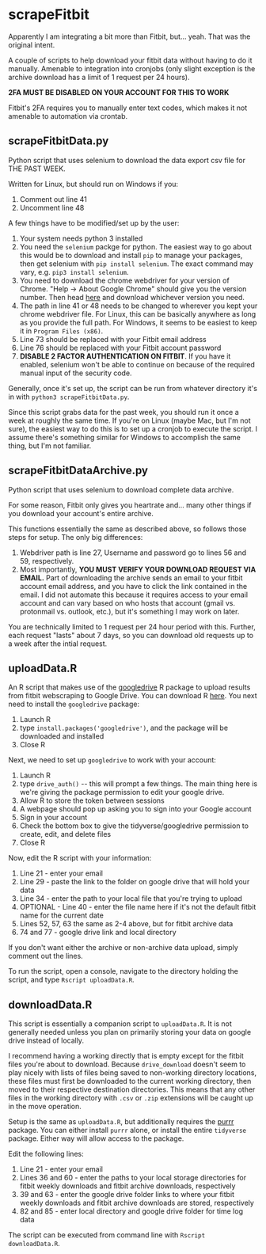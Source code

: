 # scrapeFitbit
Apparently I am integrating a bit more than Fitbit, but... yeah. That was the original intent.

A couple of scripts to help download your fitbit data without having to do it manually. Amenable to integration into cronjobs (only slight exception is the archive download has a limit of 1 request per 24 hours).

**2FA MUST BE DISABLED ON YOUR ACCOUNT FOR THIS TO WORK**

Fitbit's 2FA requires you to manually enter text codes, which makes it not amenable to automation via crontab.

## scrapeFitbitData.py
Python script that uses selenium to download the data export csv file for THE PAST WEEK.

Written for Linux, but should run on Windows if you:
  1) Comment out line 41
  2) Uncomment line 48

A few things have to be modified/set up by the user:
  1) Your system needs python 3 installed
  2) You need the `selenium` packge for python. The easiest way to go about this would be to download and install `pip` to manage your packages, then get selenium with `pip install selenium`. The exact command may vary, e.g. `pip3 install selenium`.
  3) You need to download the chrome webdriver for your version of Chrome. "Help -> About Google Chrome" should give you the version number. Then head [here](https://chromedriver.chromium.org/downloads) and download whichever version you need.
  4) The path in line 41 or 48 needs to be changed to wherever you kept your chrome webdriver file. For Linux, this can be basically anywhere as long as you provide the full path. For Windows, it seems to be easiest to keep it in `Program Files (x86)`.
  5) Line 73 should be replaced with your Fitbit email address
  6) Line 76 should be replaced with your Fitbit account password
  7) **DISABLE 2 FACTOR AUTHENTICATION ON FITBIT**. If you have it enabled, selenium won't be able to continue on because of the required manual input of the security code.

Generally, once it's set up, the script can be run from whatever directory it's in with `python3 scrapeFitbitData.py`.

Since this script grabs data for the past week, you should run it once a week at roughly the same time. If you're on Linux (maybe Mac, but I'm not sure), the easiest way to do this is to set up a cronjob to execute the script. I assume there's something similar for Windows to accomplish the same thing, but I'm not familiar.


## scrapeFitbitDataArchive.py
Python script that uses selenium to download complete data archive.

For some reason, Fitbit only gives you heartrate and... many other things if you download your account's entire archive.

This functions essentially the same as described above, so follows those steps for setup. The only big differences:

  1) Webdriver path is line 27, Username and password go to lines 56 and 59, respectively.
  2) Most importantly, **YOU MUST VERIFY YOUR DOWNLOAD REQUEST VIA EMAIL.** Part of downloading the archive sends an email to your fitbit account email address, and you have to click the link contained in the email. I did not automate this because it requires access to your email account and can vary based on who hosts that account (gmail vs. protonmail vs. outlook, etc.), but it's something I may work on later.

You are technically limited to 1 request per 24 hour period with this. Further, each request "lasts" about 7 days, so you can download old requests up to a week after the intial request.


## uploadData.R
An R script that makes use of the [googledrive](https://googledrive.tidyverse.org/) R package to upload results from fitbit webscraping to Google Drive. You can download R [here](https://cloud.r-project.org/). You next need to install the `googledrive` package:

  1) Launch R
  2) type `install.packages('googledrive')`, and the package will be downloaded and installed
  3) Close R

Next, we need to set up `googledrive` to work with your account:

  1) Launch R
  2) type `drive_auth()` -- this will prompt a few things. The main thing here is we're giving the package permission to edit your google drive.
  3) Allow R to store the token between sessions
  4) A webpage should pop up asking you to sign into your Google account
  5) Sign in your account
  6) Check the bottom box to give the tidyverse/googledrive permission to create, edit, and delete files
  7) Close R

Now, edit the R script with your information:

  1) Line 21 - enter your email
  2) Line 29 - paste the link to the folder on google drive that will hold your data
  3) Line 34 - enter the path to your local file that you're trying to upload
  4) OPTIONAL - Line 40 - enter the file name here if it's not the default fitbit name for the current date
  5) Lines 52, 57, 63 the same as 2-4 above, but for fitbit archive data
  6) 74 and 77 - google drive link and local directory

If you don't want either the archive or non-archive data upload, simply comment out the lines.

To run the script, open a console, navigate to the directory holding the script, and type `Rscript uploadData.R`.


## downloadData.R
This script is essentially a companion script to `uploadData.R`. It is not generally needed unless you plan on primarily storing your data on google drive instead of locally.

I recommend having a working directly that is empty except for the fitbit files you're about to download. Because `drive_download` doesn't seem to play nicely with lists of files being saved to non-working directory locations, these files must first be downloaded to the current working directory, then moved to their respective destination directories. This means that any other files in the working directory with `.csv` or `.zip` extensions will be caught up in the move operation.

Setup is the same as `uploadData.R`, but additionally requires the [purrr](https://purrr.tidyverse.org/) package. You can either install `purrr` alone, or install the entire `tidyverse` package. Either way will allow access to the package.

Edit the following lines:

  1) Line 21 - enter your email
  2) Lines 36 and 60 - enter the paths to your local storage directories for fitbit weekly downloads and fitbit archive downloads, respectively
  3) 39 and 63 - enter the google drive folder links to where your fitbit weekly downloads and fitbit archive downloads are stored, respectively
  4) 82 and 85 - enter local directory and google drive folder for time log data 
 
 The script can be executed from command line with `Rscript downloadData.R`.
